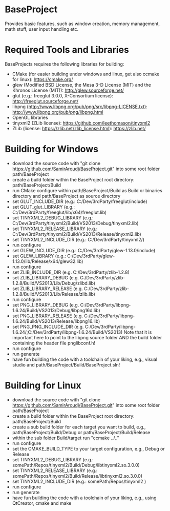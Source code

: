# BaseProject
Provides basic features, such as window creation, memory management, math stuff, user input handling etc.

# Required Tools and Libraries
BaseProjects requires the following libraries for building:

- CMake (for easier building under windows and linux, get also ccmake for linux): https://cmake.org/
- glew (Modified BSD License, the Mesa 3-D License (MIT) and the Khronos License (MIT)): http://glew.sourceforge.net/
- glut (e.g.: freeglut 3.0.0, X-Consortium license): http://freeglut.sourceforge.net/
- libpng (http://www.libpng.org/pub/png/src/libpng-LICENSE.txt): http://www.libpng.org/pub/png/libpng.html
- OpenGL libraries
- tinyxml2 (ZLib license): https://github.com/leethomason/tinyxml2
- ZLib (license: https://zlib.net/zlib_license.html): https://zlib.net/

# Building for Windows
- download the source code with "git clone https://github.com/SamirAroudj/BaseProject.git" into some root folder path/BaseProject
- create a build folder within the BaseProject root directory: path/BaseProject/Build
- run CMake configure within path/BaseProject/Build as Build or binaries directory and path/BaseProject as source directory
- set GLUT_INCLUDE_DIR (e.g.: C:/Dev/3rdParty/freeglut/include)
- set GLUT_glut_LIBRARY (e.g.: C:/Dev/3rdParty/freeglut/lib/x64/freeglut.lib)
- set TINYXML2_DEBUG_LIBRARY (e.g.: C:/Dev/3rdParty/tinyxml2/Build/VS2013/Debug/tinyxml2.lib)
- set TINYXML2_RELEASE_LIBRARY (e.g.: C:/Dev/3rdParty/tinyxml2/Build/VS2013/Release/tinyxml2.lib)
- set TINYXML2_INCLUDE_DIR (e.g.: C:/Dev/3rdParty/tinyxml2/)
- run configure
- set GLEW_INCLUDE_DIR (e.g.: C:/Dev/3rdParty/glew-1.13.0/include)
- set GLEW_LIBRARY (e.g.: C:/Dev/3rdParty/glew-1.13.0/lib/Release/x64/glew32.lib)
- run configure
- set ZLIB_INCLUDE_DIR (e.g. C:/Dev/3rdParty/zlib-1.2.8)
- set ZLIB_LIBRARY_DEBUG (e.g. C:/Dev/3rdParty/zlib-1.2.8/Build/VS2013/Lib/Debug/zlibd.lib)
- set ZLIB_LIBRARY_RELEASE (e.g. C:/Dev/3rdParty/zlib-1.2.8/Build/VS2013/Lib/Release/zlib.lib)
- run configure
- set PNG_LIBRARY_DEBUG (e.g. C:/Dev/3rdParty/libpng-1.6.24/Build/VS2013/Debug/libpng16d.lib)
- set PNG_LIBRARY_RELEASE (e.g. C:/Dev/3rdParty/libpng-1.6.24/Build/VS2013/Release/libpng16.lib)
- set PNG_PNG_INCLUDE_DIR (e.g. C:/Dev/3rdParty/libpng-1.6.24/;C:/Dev/3rdParty/libpng-1.6.24/Build/VS2013)
  Note that it is important here to point to the libpng source folder AND the build folder containing the header file pnglibconf.h!
- run configure
- run generate
- have fun building the code with a toolchain of your liking, e.g., visual studio and path/BaseProject/Build/BaseProject.sln!
  
# Building for Linux
- download the source code with "git clone https://github.com/SamirAroudj/BaseProject.git" into some root folder path/BaseProject
- create a build folder within the BaseProject root directory: path/BaseProject/Build
- create a sub build folder for each target you want to build, e.g., path/BaseProject/Build/Debug or path/BaseProject/Build/Release
- within the sub folder Build/target run "ccmake ../.."
- run configure
- set the CMAKE_BUILD_TYPE to your target configuration, e.g., Debug or Release
- set TINYXML2_DEBUG_LIBRARY   (e.g.: somePath/Repos/tinyxml2/Build/Debug/libtinyxml2.so.3.0.0)
- set TINYXML2_RELEASE_LIBRARY (e.g.: somePath/Repos/tinyxml2/Build/Release/libtinyxml2.so.3.0.0)
- set TINYXML2_INCLUDE_DIR     (e.g.: somePath/Repos/tinyxml2 )
- run configure
- run generate
- have fun building the code with a toolchain of your liking, e.g., using QtCreator, cmake and make
